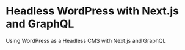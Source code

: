 # Headless WordPress with Next.js and GraphQL
Using WordPress as a Headless CMS with Next.js and GraphQL
